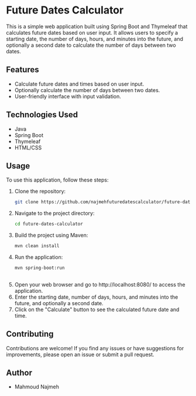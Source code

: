 # Future Dates Calculator

This is a simple web application built using Spring Boot and Thymeleaf that calculates future dates based on user input. It allows users to specify a starting date, the number of days, hours, and minutes into the future, and optionally a second date to calculate the number of days between two dates.

## Features

- Calculate future dates and times based on user input.
- Optionally calculate the number of days between two dates.
- User-friendly interface with input validation.

## Technologies Used

- Java
- Spring Boot
- Thymeleaf
- HTML/CSS

## Usage

To use this application, follow these steps:

1. Clone the repository:
   ```bash
   git clone https://github.com/najmehfuturedatescalculator/future-dates-calculator.git

2. Navigate to the project directory:
   ```bash  
   cd future-dates-calculator

3. Build the project using Maven:
   ```bash   
   mvn clean install

   
4. Run the application:
   ```bash   
   mvn spring-boot:run
      
6. Open your web browser and go to http://localhost:8080/ to access the application.
7. Enter the starting date, number of days, hours, and minutes into the future, and optionally a second date.
8. Click on the "Calculate" button to see the calculated future date and time.

## Contributing
Contributions are welcome! If you find any issues or have suggestions for improvements, please open an issue or submit a pull request.

## Author

- Mahmoud Najmeh


